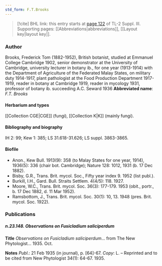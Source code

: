 ```yaml
---
std_form: F.T.Brooks
---
```


> [!cite] BHL link: this entry starts at [page 122](https://www.biodiversitylibrary.org/page/33266429) of TL-2 Suppl. III.
> Supporting pages: [[Abbreviations|abbreviations]], [[Layout key|layout key]].

### Author

Brooks, Frederick Tom (1882-1952), British botanist, studied at Emmanuel College Cambridge 1902, senior demonstrator at the University of Cambridge, university lecturer in botany ib., for one year (1913-1914) with the Department of Agriculture of the Federated Malay States, on military duty 1914-1917, plant pathologist at the Food Production Department 1917-1919, reader in botany at Cambridge 1919, reader in mycology 1931, professor of botany ib. succeeding A.C. Seward 1936 
**Abbreviated name**: *F.T. Brooks*

#### Herbarium and types

[[Collection CGE|CGE]] (fungi), [[Collection K|K]] (mainly fungi).

#### Bibliography and biography

IH 2: 99; Kew 1: 385; LS 31.618-31.626; LS suppl. 3863-3865.

#### Biofile

- Anon., Kew Bull. 1913(9): 358 (to Malay States for one year, 1914), 1936(5): 336 (chair bot. Cambridge); Nature 128: 1012, 1931 (b. 17 Dec 1882).
- Bisby, G.R., Trans. Brit. mycol. Soc., Fifty year index 9. 1952 (list publ.).
- Burkill, I.H., Gard. Bull. Straits Settlem. 4(4/5): 118. 1927.
- Moore, W.C., Trans. Brit. mycol. Soc. 36(3): 177-179. 1953 (obit., portr., b. 17 Dec 1882, d. 11 Mar 1952).
- Ramsbottom, J., Trans. Brit. mycol. Soc. 30(1): 10, 13. 1948 (pres. Brit. mycol. Soc. 1922).

### Publications

##### n.23.148. Observations on Fusicladium saliciperdum

**Title**
*Observations on Fusicladium saliciperdum*... from The New Phytologist... 1935. Oct.

**Notes**
*Publ*.: 21 Feb 1935 (in journal), p. \[64\]-67. *Copy*: L. – Reprinted and to be cited from New Phytologist 34(1): 64-67. 1935.

